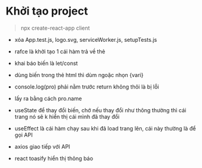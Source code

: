 # Khởi tạo project
> npx create-react-app client

- xóa App.test.js, logo.svg, serviceWorker.js, setupTests.js

- rafce là khởi tạo 1 cái hàm trả về thẻ
- khai báo biến là let/const
- dùng biến trong thẻ html thì dùm ngoặc nhọn {vari}
- console.log(pro) phải nằm trước return không thôi là bị lỗi
- lấy ra bằng cách pro.name

- useState để thay đổi biến, chớ nếu thay đổi như thông thường thì cái trang nó sẽ k hiển thị cái mình đã thay đổi
- useEffect là cái hàm chạy sau khi đã load trang lên, cái này thường là để gọi API

- axios giao tiếp với API
- react toasify hiển thị thông báo
